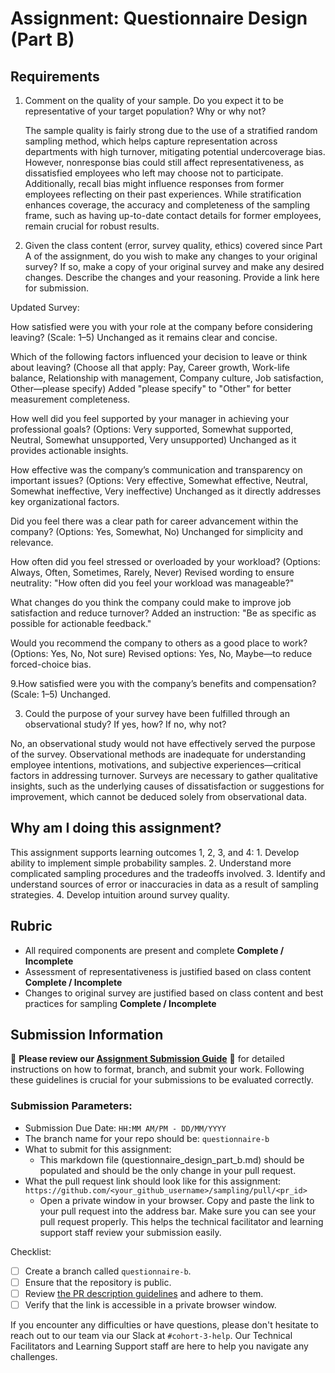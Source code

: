 # Assignment: Questionnaire Design (Part B)

## Requirements
1. Comment on the quality of your sample. Do you expect it to be representative of your target population? Why or why not?


    The sample quality is fairly strong due to the use of a stratified random sampling method, which helps capture representation across departments with high turnover, mitigating potential undercoverage bias. However, nonresponse bias could still affect representativeness, as dissatisfied employees who left may choose not to participate. Additionally, recall bias might influence responses from former employees reflecting on their past experiences. While stratification enhances coverage, the accuracy and completeness of the sampling frame, such as having up-to-date contact details for former employees, remain crucial for robust results.
    

2. Given the class content (error, survey quality, ethics) covered since Part A of the assignment, do you wish to make any changes to your original survey? If so, make a copy of your original survey and make any desired changes. Describe the changes and your reasoning. Provide a link here for submission.

Updated Survey:

How satisfied were you with your role at the company before considering leaving? (Scale: 1–5) Unchanged as it remains clear and concise.

Which of the following factors influenced your decision to leave or think about leaving? (Choose all that apply: Pay, Career growth, Work-life balance, Relationship with management, Company culture, Job satisfaction, Other—please specify) Added "please specify" to "Other" for better measurement completeness.

How well did you feel supported by your manager in achieving your professional goals? (Options: Very supported, Somewhat supported, Neutral, Somewhat unsupported, Very unsupported) Unchanged as it provides actionable insights.

How effective was the company’s communication and transparency on important issues? (Options: Very effective, Somewhat effective, Neutral, Somewhat ineffective, Very ineffective) Unchanged as it directly addresses key organizational factors.

Did you feel there was a clear path for career advancement within the company? (Options: Yes, Somewhat, No) Unchanged for simplicity and relevance.

How often did you feel stressed or overloaded by your workload? (Options: Always, Often, Sometimes, Rarely, Never) Revised wording to ensure neutrality: "How often did you feel your workload was manageable?"

What changes do you think the company could make to improve job satisfaction and reduce turnover? Added an instruction: "Be as specific as possible for actionable feedback."

Would you recommend the company to others as a good place to work? (Options: Yes, No, Not sure) Revised options: Yes, No, Maybe—to reduce forced-choice bias.

9.How satisfied were you with the company’s benefits and compensation? (Scale: 1–5) Unchanged.



3. Could the purpose of your survey have been fulfilled through an observational study? If yes, how? If no, why not?

No, an observational study would not have effectively served the purpose of the survey. Observational methods are inadequate for understanding employee intentions, motivations, and subjective experiences—critical factors in addressing turnover. Surveys are necessary to gather qualitative insights, such as the underlying causes of dissatisfaction or suggestions for improvement, which cannot be deduced solely from observational data.

## Why am I doing this assignment?

This assignment supports learning outcomes 1, 2, 3, and 4:
	1.	Develop ability to implement simple probability samples.
	2.	Understand more complicated sampling procedures and the tradeoffs involved.
	3.	Identify and understand sources of error or inaccuracies in data as a result of sampling strategies.
	4.	Develop intuition around survey quality.

## Rubric

-	All required components are present and complete **Complete / Incomplete**
-	Assessment of representativeness is justified based on class content **Complete / Incomplete**
-	Changes to original survey are justified based on class content and best practices for sampling **Complete / Incomplete**

## Submission Information

🚨 **Please review our [Assignment Submission Guide](https://github.com/UofT-DSI/onboarding/blob/main/onboarding_documents/submissions.md)** 🚨 for detailed instructions on how to format, branch, and submit your work. Following these guidelines is crucial for your submissions to be evaluated correctly.

### Submission Parameters:
* Submission Due Date: `HH:MM AM/PM - DD/MM/YYYY`
* The branch name for your repo should be: `questionnaire-b`
* What to submit for this assignment:
    * This markdown file (questionnaire_design_part_b.md) should be populated and should be the only change in your pull request.
* What the pull request link should look like for this assignment: `https://github.com/<your_github_username>/sampling/pull/<pr_id>`
    * Open a private window in your browser. Copy and paste the link to your pull request into the address bar. Make sure you can see your pull request properly. This helps the technical facilitator and learning support staff review your submission easily.

Checklist:
- [ ] Create a branch called `questionnaire-b`.
- [ ] Ensure that the repository is public.
- [ ] Review [the PR description guidelines](https://github.com/UofT-DSI/onboarding/blob/main/onboarding_documents/submissions.md#guidelines-for-pull-request-descriptions) and adhere to them.
- [ ] Verify that the link is accessible in a private browser window.

If you encounter any difficulties or have questions, please don't hesitate to reach out to our team via our Slack at `#cohort-3-help`. Our Technical Facilitators and Learning Support staff are here to help you navigate any challenges.
